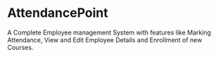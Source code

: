 # AttendancePoint
A Complete Employee management System with features like Marking Attendance, View and Edit Employee Details and Enrollment of new Courses.
